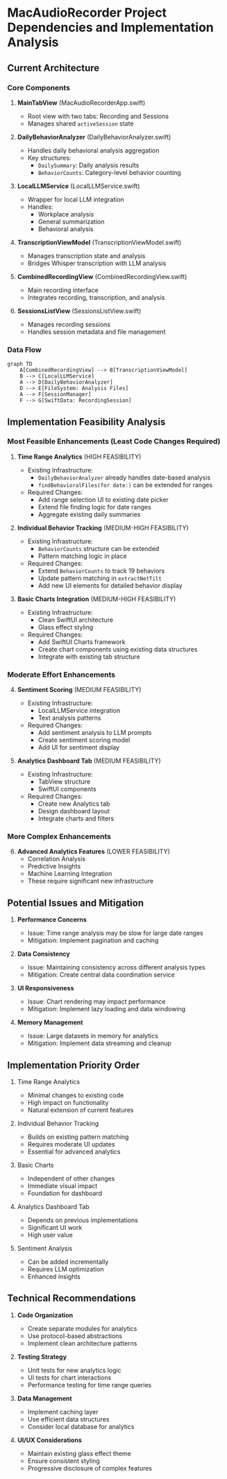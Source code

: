 # MacAudioRecorder Project Dependencies and Implementation Analysis

## Current Architecture

### Core Components
1. **MainTabView** (MacAudioRecorderApp.swift)
   - Root view with two tabs: Recording and Sessions
   - Manages shared `activeSession` state

2. **DailyBehaviorAnalyzer** (DailyBehaviorAnalyzer.swift)
   - Handles daily behavioral analysis aggregation
   - Key structures:
     - `DailySummary`: Daily analysis results
     - `BehaviorCounts`: Category-level behavior counting

3. **LocalLLMService** (LocalLLMService.swift)
   - Wrapper for local LLM integration
   - Handles:
     - Workplace analysis
     - General summarization
     - Behavioral analysis

4. **TranscriptionViewModel** (TranscriptionViewModel.swift)
   - Manages transcription state and analysis
   - Bridges Whisper transcription with LLM analysis

5. **CombinedRecordingView** (CombinedRecordingView.swift)
   - Main recording interface
   - Integrates recording, transcription, and analysis

6. **SessionsListView** (SessionsListView.swift)
   - Manages recording sessions
   - Handles session metadata and file management

### Data Flow
```mermaid
graph TD
    A[CombinedRecordingView] --> B[TranscriptionViewModel]
    B --> C[LocalLLMService]
    A --> D[DailyBehaviorAnalyzer]
    D --> E[FileSystem: Analysis Files]
    A --> F[SessionManager]
    F --> G[SwiftData: RecordingSession]
```

## Implementation Feasibility Analysis

### Most Feasible Enhancements (Least Code Changes Required)

1. **Time Range Analytics** (HIGH FEASIBILITY)
   - Existing Infrastructure:
     - `DailyBehaviorAnalyzer` already handles date-based analysis
     - `findBehavioralFiles(for date:)` can be extended for ranges
   - Required Changes:
     - Add range selection UI to existing date picker
     - Extend file finding logic for date ranges
     - Aggregate existing daily summaries

2. **Individual Behavior Tracking** (MEDIUM-HIGH FEASIBILITY)
   - Existing Infrastructure:
     - `BehaviorCounts` structure can be extended
     - Pattern matching logic in place
   - Required Changes:
     - Extend `BehaviorCounts` to track 19 behaviors
     - Update pattern matching in `extractNetTilt`
     - Add new UI elements for detailed behavior display

3. **Basic Charts Integration** (MEDIUM-HIGH FEASIBILITY)
   - Existing Infrastructure:
     - Clean SwiftUI architecture
     - Glass effect styling
   - Required Changes:
     - Add SwiftUI Charts framework
     - Create chart components using existing data structures
     - Integrate with existing tab structure

### Moderate Effort Enhancements

4. **Sentiment Scoring** (MEDIUM FEASIBILITY)
   - Existing Infrastructure:
     - LocalLLMService integration
     - Text analysis patterns
   - Required Changes:
     - Add sentiment analysis to LLM prompts
     - Create sentiment scoring model
     - Add UI for sentiment display

5. **Analytics Dashboard Tab** (MEDIUM FEASIBILITY)
   - Existing Infrastructure:
     - TabView structure
     - SwiftUI components
   - Required Changes:
     - Create new Analytics tab
     - Design dashboard layout
     - Integrate charts and filters

### More Complex Enhancements

6. **Advanced Analytics Features** (LOWER FEASIBILITY)
   - Correlation Analysis
   - Predictive Insights
   - Machine Learning Integration
   - These require significant new infrastructure

## Potential Issues and Mitigation

1. **Performance Concerns**
   - Issue: Time range analysis may be slow for large date ranges
   - Mitigation: Implement pagination and caching

2. **Data Consistency**
   - Issue: Maintaining consistency across different analysis types
   - Mitigation: Create central data coordination service

3. **UI Responsiveness**
   - Issue: Chart rendering may impact performance
   - Mitigation: Implement lazy loading and data windowing

4. **Memory Management**
   - Issue: Large datasets in memory for analytics
   - Mitigation: Implement data streaming and cleanup

## Implementation Priority Order

1. Time Range Analytics
   - Minimal changes to existing code
   - High impact on functionality
   - Natural extension of current features

2. Individual Behavior Tracking
   - Builds on existing pattern matching
   - Requires moderate UI updates
   - Essential for advanced analytics

3. Basic Charts
   - Independent of other changes
   - Immediate visual impact
   - Foundation for dashboard

4. Analytics Dashboard Tab
   - Depends on previous implementations
   - Significant UI work
   - High user value

5. Sentiment Analysis
   - Can be added incrementally
   - Requires LLM optimization
   - Enhanced insights

## Technical Recommendations

1. **Code Organization**
   - Create separate modules for analytics
   - Use protocol-based abstractions
   - Implement clean architecture patterns

2. **Testing Strategy**
   - Unit tests for new analytics logic
   - UI tests for chart interactions
   - Performance testing for time range queries

3. **Data Management**
   - Implement caching layer
   - Use efficient data structures
   - Consider local database for analytics

4. **UI/UX Considerations**
   - Maintain existing glass effect theme
   - Ensure consistent styling
   - Progressive disclosure of complex features